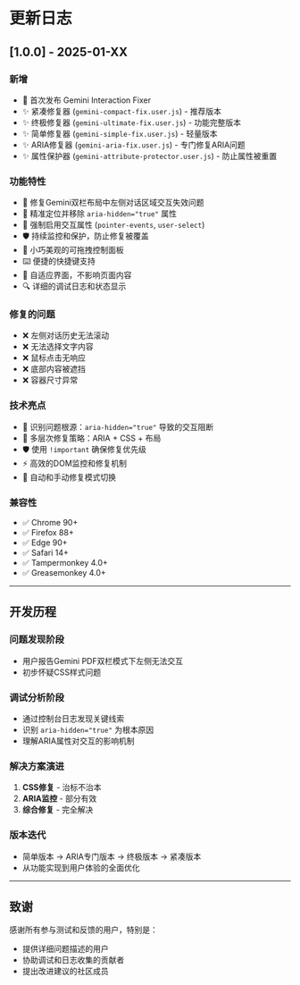 # 更新日志

## [1.0.0] - 2025-01-XX

### 新增
- 🎉 首次发布 Gemini Interaction Fixer
- ✨ 紧凑修复器 (`gemini-compact-fix.user.js`) - 推荐版本
- ✨ 终极修复器 (`gemini-ultimate-fix.user.js`) - 功能完整版本
- ✨ 简单修复器 (`gemini-simple-fix.user.js`) - 轻量版本
- ✨ ARIA修复器 (`gemini-aria-fix.user.js`) - 专门修复ARIA问题
- ✨ 属性保护器 (`gemini-attribute-protector.user.js`) - 防止属性被重置

### 功能特性
- 🔧 修复Gemini双栏布局中左侧对话区域交互失效问题
- 🎯 精准定位并移除 `aria-hidden="true"` 属性
- 💪 强制启用交互属性 (`pointer-events`, `user-select`)
- 🛡️ 持续监控和保护，防止修复被覆盖
- 🎨 小巧美观的可拖拽控制面板
- ⌨️ 便捷的快捷键支持
- 📱 自适应界面，不影响页面内容
- 🔍 详细的调试日志和状态显示

### 修复的问题
- ❌ 左侧对话历史无法滚动
- ❌ 无法选择文字内容
- ❌ 鼠标点击无响应
- ❌ 底部内容被遮挡
- ❌ 容器尺寸异常

### 技术亮点
- 🎯 识别问题根源：`aria-hidden="true"` 导致的交互阻断
- 🔧 多层次修复策略：ARIA + CSS + 布局
- 🛡️ 使用 `!important` 确保修复优先级
- ⚡ 高效的DOM监控和修复机制
- 🔄 自动和手动修复模式切换

### 兼容性
- ✅ Chrome 90+
- ✅ Firefox 88+
- ✅ Edge 90+
- ✅ Safari 14+
- ✅ Tampermonkey 4.0+
- ✅ Greasemonkey 4.0+

---

## 开发历程

### 问题发现阶段
- 用户报告Gemini PDF双栏模式下左侧无法交互
- 初步怀疑CSS样式问题

### 调试分析阶段
- 通过控制台日志发现关键线索
- 识别 `aria-hidden="true"` 为根本原因
- 理解ARIA属性对交互的影响机制

### 解决方案演进
1. **CSS修复** - 治标不治本
2. **ARIA监控** - 部分有效
3. **综合修复** - 完全解决

### 版本迭代
- 简单版本 → ARIA专门版本 → 终极版本 → 紧凑版本
- 从功能实现到用户体验的全面优化

---

## 致谢

感谢所有参与测试和反馈的用户，特别是：
- 提供详细问题描述的用户
- 协助调试和日志收集的贡献者
- 提出改进建议的社区成员
